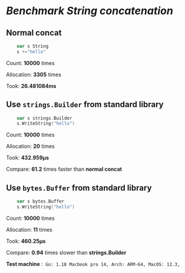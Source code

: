 # *Benchmark String concatenation*

  ## Normal concat
  ```go
      var s String
      s +="hello" 
  ```
  Count: **10000** times

  Allocation: **3305** times

  Took: **26.481084ms**


  ## Use ```strings.Builder``` from standard library
  ```go
      var s strings.Builder
      s.WriteString("hello") 
  ```
  Count: **10000** times

  Allocation: **20** times

  Took: **432.959µs**
  
  Compare: **61.2** times faster than **normal concat**

  ## Use ```bytes.Buffer``` from standard library
  ```go
      var s bytes.Buffer
      s.WriteString("hello") 
  ```
  Count: **10000** times

  Allocation: **11** times

  Took: **460.25µs**

  Compare: **0.94** times slower than **strings.Builder**


  **Test machine** :``  Go: 1.18 Macbook pro 14, Arch: ARM-64, MacOS: 12.3, ``